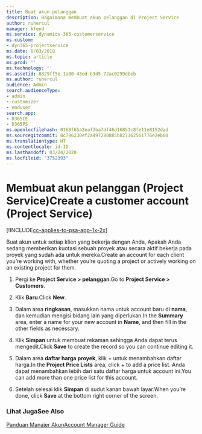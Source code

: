 ```yaml
---
title: Buat akun pelanggan
description: Bagaimana membuat akun pelanggan di Project Service
author: ruhercul
manager: kfend
ms.service: dynamics-365-customerservice
ms.custom:
- dyn365-projectservice
ms.date: 8/03/2018
ms.topic: article
ms.prod: ''
ms.technology: ''
ms.assetid: 8329ff5e-1a00-43ed-b3d5-72ac0299dbeb
ms.author: ruhercul
audience: Admin
search.audienceType:
- admin
- customizer
- enduser
search.app:
- D365CE
- D365PS
ms.openlocfilehash: 0168f65a2eaf3ba7df46d16851c8fe11e8152dad
ms.sourcegitcommit: 8c786230ef2a497280885b827162561776e2eb00
ms.translationtype: HT
ms.contentlocale: id-ID
ms.lasthandoff: 03/24/2020
ms.locfileid: "3752393"
---
```

# <a name="create-a-customer-account-project-service"></a><span data-ttu-id="cf8ff-103">Membuat akun pelanggan (Project Service)</span><span class="sxs-lookup"><span data-stu-id="cf8ff-103">Create a customer account (Project Service)</span></span>

[!INCLUDE[cc-applies-to-psa-app-1x-2x](../includes/cc-applies-to-psa-app-1x-2x.md)]

<span data-ttu-id="cf8ff-104">Buat akun untuk setiap klien yang bekerja dengan Anda, Apakah Anda sedang memberikan kuotasi sebuah proyek atau secara aktif bekerja pada proyek yang sudah ada untuk mereka.</span><span class="sxs-lookup"><span data-stu-id="cf8ff-104">Create an account for each client you’re working with, whether you’re quoting a project or actively working on an existing project for them.</span></span>  
  
1.  <span data-ttu-id="cf8ff-105">Pergi ke **Project Service > pelanggan**.</span><span class="sxs-lookup"><span data-stu-id="cf8ff-105">Go to **Project Service > Customers**.</span></span>  
  
2.  <span data-ttu-id="cf8ff-106">Klik **Baru**.</span><span class="sxs-lookup"><span data-stu-id="cf8ff-106">Click **New**.</span></span>  
  
3.  <span data-ttu-id="cf8ff-107">Dalam area **ringkasan**, masukkan nama untuk account baru di **nama**, dan kemudian mengisi bidang lain yang diperlukan.</span><span class="sxs-lookup"><span data-stu-id="cf8ff-107">In the **Summary** area, enter a name for your new account in **Name**, and then fill in the other fields as necessary.</span></span>  
  
4.  <span data-ttu-id="cf8ff-108">Klik **Simpan** untuk membuat rekaman sehingga Anda dapat terus mengedit.</span><span class="sxs-lookup"><span data-stu-id="cf8ff-108">Click **Save** to create the record so you can continue editing it.</span></span>  
  
5.  <span data-ttu-id="cf8ff-109">Dalam area **daftar harga proyek**, klik + untuk menambahkan daftar harga.</span><span class="sxs-lookup"><span data-stu-id="cf8ff-109">In the **Project Price Lists** area, click + to add a price list.</span></span> <span data-ttu-id="cf8ff-110">Anda dapat menambahkan lebih dari satu daftar harga untuk account ini.</span><span class="sxs-lookup"><span data-stu-id="cf8ff-110">You can add more than one price list for this account.</span></span>  
  
6.  <span data-ttu-id="cf8ff-111">Setelah selesai klik **Simpan** di sudut kanan bawah layar.</span><span class="sxs-lookup"><span data-stu-id="cf8ff-111">When you’re done, click **Save** at the bottom right corner of the screen.</span></span>  
  
### <a name="see-also"></a><span data-ttu-id="cf8ff-112">Lihat Juga</span><span class="sxs-lookup"><span data-stu-id="cf8ff-112">See Also</span></span>  
 [<span data-ttu-id="cf8ff-113">Panduan Manajer Akun</span><span class="sxs-lookup"><span data-stu-id="cf8ff-113">Account Manager Guide</span></span>](../project-service/account-manager-guide.md)

